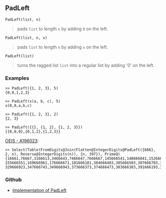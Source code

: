 ## PadLeft 

```
PadLeft(list, n)
```

> pads `list` to length `n` by adding `0` on the left. 

```
PadLeft(list, n, x)
```

> pads `list` to length `n` by adding `x` on the left. 

```
PadLeft(list)
```

> turns the ragged list `list` into a regular list by adding '0' on the left. 
 
### Examples 

```
>> PadLeft({1, 2, 3}, 5)    
{0,0,1,2,3}   

>> PadLeft(x(a, b, c), 5)    
x(0,0,a,b,c)    

>> PadLeft({1, 2, 3}, 2)    
{2, 3}    

>> PadLeft({{}, {1, 2}, {1, 2, 3}})    
{{0,0,0},{0,1,2},{1,2,3}}
```

[OEIS - A196023](https://oeis.org/A196023):

```
>> Select(Table(FromDigits@Join(Flatten@IntegerDigits@PadLeft({666}, 2, n), Reverse@IntegerDigits(n)), {n, 397}), PrimeQ)
{16661,76667,3166613,3466643,7466647,7666667,145666541,148666841,152666251, 
155666551,169666961,176666671,181666181,304666403,305666503,307666703,308666803, 
329666923,347666743,349666943,373666373,374666473,383666383,391666193,397666793}
```

### Github

* [Implementation of PadLeft](https://github.com/axkr/symja_android_library/blob/master/symja_android_library/matheclipse-core/src/main/java/org/matheclipse/core/builtin/ListFunctions.java#L4192) 
